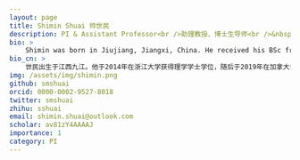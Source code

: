 ```yaml
---
layout: page
title: Shimin Shuai 帅世民
description: PI & Assistant Professor<br />助理教授、博士生导师<br />&nbsp;
bio: >
    Shimin was born in Jiujiang, Jiangxi, China. He received his BSc from Zhejiang Univ at 2014 and his PhD from the Univ of Toronto at 2019. Then he was a <a href="https://www.embl.de/training/postdocs/08-eipod/recruited_eipods/index.html" target="_blank">EIPOD fellow</a> at the European Molecular Biology Laboratory (EMBL) from 2020 to 2021. He started his own lab at SUSTech from Fall 2021. He lives with two cats, Stella and Momo. He loves reading, gaming, traveling and other fun things.
bio_cn: >
    世民出生于江西九江。他于2014年在浙江大学获得理学学士学位，随后于2019年在加拿大多伦多大学获得博士学位（PhD）。2020到2021年间，他获得了由欧盟玛丽·居里项目共同资助的<a href="https://www.embl.de/training/postdocs/08-eipod/recruited_eipods/index.html" target="_blank">EIPOD博士后奖学金</a>，并在欧洲分子生物学实验室（EMBL）完成博士后训练。他从2021年秋天起在南方科技大学组建了自己的课题组。他现在和他的两只猫Stella和Momo住在一起。他喜欢阅读、打游戏、旅行和其它有趣的事情。
img: /assets/img/shimin.png
github: smshuai
orcid: 0000-0002-9527-8018
twitter: smshuai
zhihu: sshuai
email: shimin.shuai@outlook.com
scholar: av81zY4AAAAJ
importance: 1
category: PI
---
```


